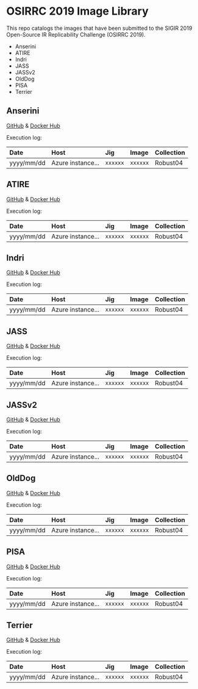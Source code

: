 # OSIRRC 2019 Image Library

This repo catalogs the images that have been submitted to the SIGIR 2019 Open-Source IR Replicability Challenge (OSIRRC 2019).

+ Anserini
+ ATIRE
+ Indri
+ JASS
+ JASSv2
+ OldDog
+ PISA
+ Terrier

## Anserini

[GitHub](https://github.com/osirrc/anserini-docker) & [Docker Hub](https://hub.docker.com/r/osirrc2019/anserini)

Execution log:

Date | Host | Jig | Image | Collection |
:----|:-----|:----|:------|:-----------|
yyyy/mm/dd | Azure instance... | `xxxxxx` | `xxxxxx` | Robust04

## ATIRE

[GitHub](https://github.com/osirrc/atire-docker) & [Docker Hub](https://hub.docker.com/r/osirrc2019/atire)

Execution log:

Date | Host | Jig | Image | Collection |
:----|:-----|:----|:------|:-----------|
yyyy/mm/dd | Azure instance... | `xxxxxx` | `xxxxxx` | Robust04

## Indri

[GitHub]() & [Docker Hub]()

Execution log:

Date | Host | Jig | Image | Collection |
:----|:-----|:----|:------|:-----------|
yyyy/mm/dd | Azure instance... | `xxxxxx` | `xxxxxx` | Robust04

## JASS

[GitHub](https://github.com/osirrc/jass-docker) & [Docker Hub](https://hub.docker.com/r/osirrc2019/jass)

Execution log:

Date | Host | Jig | Image | Collection |
:----|:-----|:----|:------|:-----------|
yyyy/mm/dd | Azure instance... | `xxxxxx` | `xxxxxx` | Robust04

## JASSv2

[GitHub](https://github.com/osirrc/jassv2-docker) & [Docker Hub](https://hub.docker.com/r/osirrc2019/jassv2)

Execution log:

Date | Host | Jig | Image | Collection |
:----|:-----|:----|:------|:-----------|
yyyy/mm/dd | Azure instance... | `xxxxxx` | `xxxxxx` | Robust04

## OldDog

[GitHub](https://github.com/osirrc/olddog-docker) & [Docker Hub](https://hub.docker.com/r/osirrc2019/olddog)

Execution log:

Date | Host | Jig | Image | Collection |
:----|:-----|:----|:------|:-----------|
yyyy/mm/dd | Azure instance... | `xxxxxx` | `xxxxxx` | Robust04

## PISA

[GitHub](https://github.com/osirrc/pisa-docker) & [Docker Hub](https://hub.docker.com/r/osirrc2019/pisa)

Execution log:

Date | Host | Jig | Image | Collection |
:----|:-----|:----|:------|:-----------|
yyyy/mm/dd | Azure instance... | `xxxxxx` | `xxxxxx` | Robust04

## Terrier

[GitHub](https://github.com/osirrc/terrier-docker) & [Docker Hub](https://hub.docker.com/r/osirrc2019/terrier)

Execution log:

Date | Host | Jig | Image | Collection |
:----|:-----|:----|:------|:-----------|
yyyy/mm/dd | Azure instance... | `xxxxxx` | `xxxxxx` | Robust04
